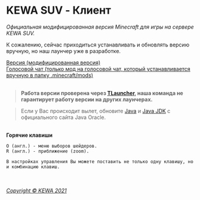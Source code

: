 # KEWA SUV - Клиент
*Официальная модифицированная версия Minecraft для игры на сервере KEWA SUV.*

К сожалению, сейчас приходиться устанавливать и обновлять версию вручную, но наш лаунчер уже в разработке.<br>

[Версия (модифицированная версия)](https://github.com/kewa-world/kewa_suv_version/releases)<br>
[Голосовой чат (только мод на голосовой чат, который устанавливается вручную в папку .minecraft/mods)](https://modrinth.com/plugin/plasmo-voice/versions?g=1.19.4&l=fabric&l=forge)<br><br>

> **Работа версии проверена через [TLauncher](https://tlauncher.org), наша команда не гарантирует работу версии на других лаунчерах.**

> Если у Вас происходит вылет, обновите [Java](https://www.java.com/en/download/) и [Java JDK](https://www.oracle.com/java/technologies/downloads/#jdk20-windows) с официального сайта Java Oracle.

<br>**Горячие клавиши**<br>
``` 
O (англ.) - меню выборов шейдеров.
R (англ.) - приближение (zoom).

В настройках управления Вы можете поставить не только одну клавишу, но и комбинацию клавиш.
```


<br><br>_[Copyright © KEWA 2021](https://kewa.world)_
